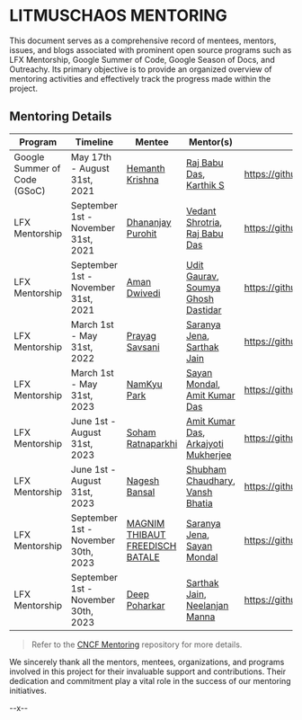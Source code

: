 # LITMUSCHAOS MENTORING

This document serves as a comprehensive record of mentees, mentors, issues, and blogs associated with prominent open source programs such as LFX Mentorship, Google Summer of Code, Google Season of Docs, and Outreachy. Its primary objective is to provide an organized overview of mentoring activities and effectively track the progress made within the project.

## Mentoring Details

| Program                     | Timeline                            | Mentee                                          | Mentor(s)                                                                                          | Github Issue                                      | Blog(s)                                                                                                                                                                                                                                                        |
|-----------------------------|-------------------------------------|-------------------------------------------------|----------------------------------------------------------------------------------------------------|---------------------------------------------------|----------------------------------------------------------------------------------------------------------------------------------------------------------------------------------------------------------------------------------------------------------------|
| Google Summer of Code (GSoC) | May 17th - August 31st, 2021        | [Hemanth Krishna](https://github.com/DarthBenro008) | [Raj Babu Das](https://github.com/imrajdas), [Karthik S](https://github.com/ksatchit)              | https://github.com/litmuschaos/litmus/issues/2483 | [Blog](https://darthbenro008.medium.com/google-summer-of-code-2021-with-cloud-native-compute-foundation-my-experience-with-litmuschaos-18f1ec3e5bfa),  [CNCF blog](https://www.cncf.io/blog/2021/08/19/__trashed-2/)                                           |
| LFX Mentorship              | September 1st - November 31st, 2021 | [Dhananjay Purohit](https://github.com/DhananjayPurohit)           | [Vedant Shrotria](https://github.com/jonsy13), [Raj Babu Das](https://github.com/imrajdas)         | https://github.com/litmuschaos/litmus/issues/3114 | [Blog](https://dhananjaypurohit.medium.com/getting-started-my-journey-with-lfx-mentorship-and-litmuschaos-3514eacf6df2)                                                                                                                                        |
| LFX Mentorship              | September 1st - November 31st, 2021 | [Aman Dwivedi](https://github.com/Aman-Codes)                      | [Udit Gaurav](https://github.com/uditgaurav), [Soumya Ghosh Dastidar](https://github.com/gdsoumya) | https://github.com/litmuschaos/litmus/issues/3112 | [Blog](https://aman-codes.medium.com/kick-start-of-my-lfx-mentorship-with-litmus-chaos-eeb089a10951),  [CNCF blog](https://www.cncf.io/blog/2022/08/11/my-experience-contributing-to-litmuschaos-as-a-student)                                                 |
| LFX Mentorship              | March 1st - May 31st, 2022          | [Prayag Savsani](https://github.com/PrayagS)                       | [Saranya Jena](https://github.com/Saranya-jena), [Sarthak Jain](https://github.com/SarthakJain26)  | https://github.com/litmuschaos/litmus/issues/3440 | --                                                                                                                                                                                                                                                             |
| LFX Mentorship              | March 1st - May 31st, 2023          | [NamKyu Park](https://github.com/namkyu1999)                       | [Sayan Mondal](https://github.com/S-ayanide), [Amit Kumar Das](https://github.com/amityt)          | https://github.com/litmuschaos/litmus/issues/3892 | [Blog](https://dev.to/namkyu1999/my-lfx-mentorship-journey-the-best-starting-point-for-contributing-to-open-source-4f35),  [CNCF blog](https://www.cncf.io/blog/2023/05/30/my-lfx-mentorship-journey-the-best-starting-point-for-contributing-to-open-source/) |
| LFX Mentorship              | June 1st - August 31st, 2023        | [Soham Ratnaparkhi](https://github.com/SohamRatnaparkhi)           | [Amit Kumar Das](https://github.com/amityt), [Arkajyoti Mukherjee](https://github.com/arkajyotiMukherjee) | https://github.com/litmuschaos/litmus/issues/3970 | --                                                                                                                                                                                                                                                             |
| LFX Mentorship              | June 1st - August 31st, 2023        | [Nagesh Bansal](https://github.com/Nageshbansal)           | [Shubham Chaudhary](https://github.com/ispeakc0de), [Vansh Bhatia](https://github.com/vanshBhatia-A4k9) | https://github.com/litmuschaos/litmus/issues/3969 | [Blog](https://dev.to/nageshbansal/exploring-litmusctl-a-comprehensive-guide-170k)                                                                                                                                                                                       |
| LFX Mentorship               | September 1st - November 30th, 2023 | [MAGNIM THIBAUT FREEDISCH BATALE](https://github.com/Freedisch) | [Saranya Jena](https://github.com/Saranya-jena), [Sayan Mondal](https://github.com/S-ayanide)            | https://github.com/litmuschaos/litmus/issues/4102 | [Blog](https://dev.to/freedisch_10/embarking-on-a-professional-growth-adventure-insights-from-my-lfx-mentorship-program-at-litmuschaos-5cbc)                                                                                                                  |
| LFX Mentorship               | September 1st - November 30th, 2023 | [Deep Poharkar](https://github.com/deep-poharkar)               | [Sarthak Jain](https://github.com/SarthakJain26), [Neelanjan Manna](https://github.com/neelanjan00)       | https://github.com/litmuschaos/litmus/issues/4101 | TBA 

> Refer to the [CNCF Mentoring](https://github.com/cncf/mentoring) repository for more details.

We sincerely thank all the mentors, mentees, organizations, and programs involved in this project for their invaluable support and contributions. Their dedication and commitment play a vital role in the success of our mentoring initiatives.

--x--